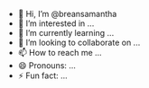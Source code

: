 - 👋 Hi, I’m @breansamantha
- 👀 I’m interested in ...
- 🌱 I’m currently learning ...
- 💞️ I’m looking to collaborate on ...
- 📫 How to reach me ...
- 😄 Pronouns: ...
- ⚡ Fun fact: ...

<!---
breansamantha/breansamantha is a ✨ special ✨ repository because its `README.md` (this file) appears on your GitHub profile.
You can click the Preview link to take a look at your changes.
--->
